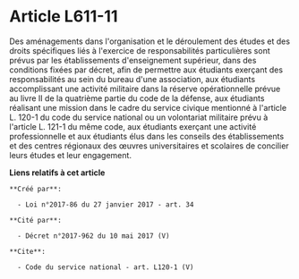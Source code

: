 # Article L611-11

Des aménagements dans l'organisation et le déroulement des études et des  droits spécifiques liés à l'exercice de
responsabilités particulières  sont prévus par les établissements d'enseignement supérieur, dans des  conditions fixées par
décret, afin de permettre aux étudiants exerçant  des responsabilités au sein du bureau d'une association, aux étudiants
accomplissant une activité militaire dans la réserve opérationnelle  prévue au livre II de la quatrième partie du code de la
défense, aux  étudiants réalisant une mission dans le cadre du service civique  mentionné à l'article L. 120-1 du code du
service national ou un  volontariat militaire prévu à l'article L. 121-1 du même code, aux  étudiants exerçant une activité
professionnelle et aux étudiants élus  dans les conseils des établissements et des centres régionaux des œuvres
universitaires et scolaires de concilier leurs études et leur  engagement.

**Liens relatifs à cet article**

	**Créé par**:

	  - Loi n°2017-86 du 27 janvier 2017 - art. 34

	**Cité par**:

	  - Décret n°2017-962 du 10 mai 2017 (V)

	**Cite**:

	  - Code du service national - art. L120-1 (V)
